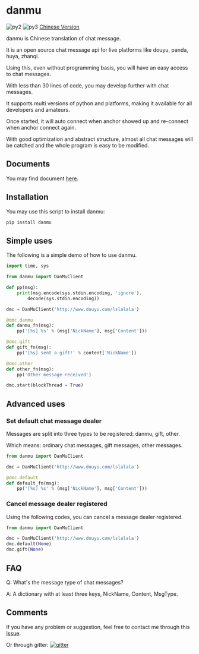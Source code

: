 # danmu

![py2][py2] ![py3][py3] [Chinese Version][chinese_version]

danmu is Chinese translation of chat message.

It is an open source chat message api for live platforms like douyu, panda, huya, zhanqi.

Using this, even without programming basis, you will have an easy access to chat messages.

With less than 30 lines of code, you may develop further with chat messages.

It supports multi versions of python and platforms, making it available for all developers and amateurs.

Once started, it will auto connect when anchor showed up and re-connect when anchor connect again.

With good optimization and abstract structure, almost all chat messages will be catched and the whole program is easy to be modified.

## Documents

You may find document [here][document].

## Installation

You may use this script to install danmu:

```bash
pip install danmu
```

## Simple uses

The following is a simple demo of how to use danmu.

```python
import time, sys

from danmu import DanMuClient

def pp(msg):
    print(msg.encode(sys.stdin.encoding, 'ignore').
        decode(sys.stdin.encoding))

dmc = DanMuClient('http://www.douyu.com/lslalala')

@dmc.danmu
def danmu_fn(msg):
    pp('[%s] %s' % (msg['NickName'], msg['Content']))

@dmc.gift
def gift_fn(msg):
    pp('[%s] sent a gift!' % content['NickName'])

@dmc.other
def other_fn(msg):
    pp('Other message received')

dmc.start(blockThread = True)
```

## Advanced uses

### Set default chat message dealer

Messages are split into three types to be registered: danmu, gift, other.

Which means: ordinary chat messages, gift messages, other messages.

```python
from danmu import DanMuClient

dmc = DanMuClient('http://www.douyu.com/lslalala')

@dmc.default
def default_fn(msg):
    pp('[%s] %s' % (msg['NickName'], msg['Content']))
```

### Cancel message dealer registered

Using the following codes, you can cancel a message dealer registered.

```python
from danmu import DanMuClient

dmc = DanMuClient('http://www.douyu.com/lslalala')
dmc.default(None)
dmc.gift(None)
```

## FAQ

Q: What's the message type of chat messages?

A: A dictionary with at least three keys, NickName, Content, MsgType.

## Comments

If you have any problem or suggestion, feel free to contact me through this [Issue][issue#2].

Or through gitter: [![gitter][gitter_picture]][gitter]

[py2]: https://img.shields.io/badge/python-2.7-ff69b4.svg "python2"
[py3]: https://img.shields.io/badge/python-3.5-red.svg "python3"
[chinese_version]: https://github.com/littlecodersh/danmu/blob/master/README.md
[document]: http://danmu.readthedocs.io/zh_CN/latest/
[issue#2]: https://github.com/littlecodersh/danmu/issues/2
[gitter_picture]: https://badges.gitter.im/littlecodersh/danmu.svg "gitter"
[gitter]: https://gitter.im/littlecodersh/danmu?utm_source=badge&utm_medium=badge&utm_campaign=pr-badge
